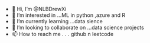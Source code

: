 - 👋 Hi, I’m @NLBDrewXi
- 👀 I’m interested in ...ML in python ,azure and R
- 🌱 I’m currently learning ...data sience
- 💞️ I’m looking to collaborate on ...data science projects
- 📫 How to reach me . . . github n leetcode

<!---
NLBDrewXi/NLBDrewXi is a ✨ special ✨ repository because its `README.md` (this file) appears on your GitHub profile.
You can click the Preview link to take a look at your changes.
--->
